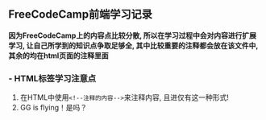 ## FreeCodeCamp前端学习记录
**因为FreeCodeCamp上的内容点比较分散, 所以在学习过程中会对内容进行扩展学习, 让自己所学到的知识点争取足够全, 其中比较重要的注释都会放在该文件中, 其余的均在html页面的注释里面**
### - HTML标签学习注意点
1. 在HTML中使用`<!--注释的内容-->`来注释内容, 且进仅有这一种形式!
2. GG is flying！是吗？